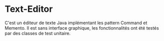 # Text-Editor

C'est un éditeur de texte Java implémentant les pattern Command et Memento.
Il est sans interface graphique, les fonctionnalités ont été testés par des classes de test unitaire.
